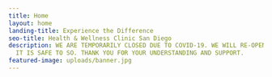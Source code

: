 ```yaml
---
title: Home
layout: home
landing-title: Experience the Difference
seo-title: Health & Wellness Clinic San Diego
description: WE ARE TEMPORARILY CLOSED DUE TO COVID-19. WE WILL RE-OPEN AS SOON AS
  IT IS SAFE TO SO. THANK YOU FOR YOUR UNDERSTANDING AND SUPPORT.
featured-image: uploads/banner.jpg
---
```


